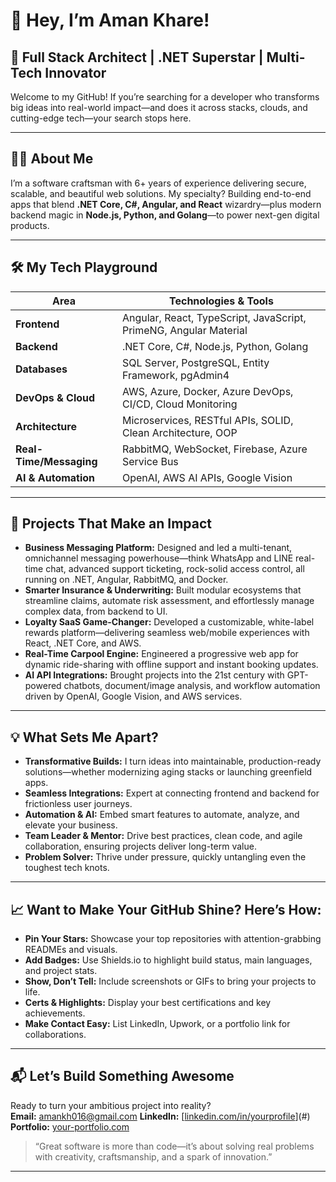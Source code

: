 # 👋 Hey, I’m Aman Khare!

## 🚀 Full Stack Architect | .NET Superstar | Multi-Tech Innovator

Welcome to my GitHub! If you’re searching for a developer who transforms big ideas into real-world impact—and does it across stacks, clouds, and cutting-edge tech—your search stops here.

---

## 🙋‍♂️ About Me

I’m a software craftsman with 6+ years of experience delivering secure, scalable, and beautiful web solutions. My specialty? Building end-to-end apps that blend **.NET Core, C#, Angular, and React** wizardry—plus modern backend magic in **Node.js, Python, and Golang**—to power next-gen digital products.

---

## 🛠️ My Tech Playground

| Area               | Technologies & Tools                                                               |
|--------------------|------------------------------------------------------------------------------------|
| **Frontend**       | Angular, React, TypeScript, JavaScript, PrimeNG, Angular Material                  |
| **Backend**        | .NET Core, C#, Node.js, Python, Golang                                             |
| **Databases**      | SQL Server, PostgreSQL, Entity Framework, pgAdmin4                                 |
| **DevOps & Cloud** | AWS, Azure, Docker, Azure DevOps, CI/CD, Cloud Monitoring                         |
| **Architecture**   | Microservices, RESTful APIs, SOLID, Clean Architecture, OOP                       |
| **Real-Time/Messaging** | RabbitMQ, WebSocket, Firebase, Azure Service Bus                             |
| **AI & Automation**| OpenAI, AWS AI APIs, Google Vision                                                |

---

## 🌟 Projects That Make an Impact

- **Business Messaging Platform:** Designed and led a multi-tenant, omnichannel messaging powerhouse—think WhatsApp and LINE real-time chat, advanced support ticketing, rock-solid access control, all running on .NET, Angular, RabbitMQ, and Docker.
- **Smarter Insurance & Underwriting:** Built modular ecosystems that streamline claims, automate risk assessment, and effortlessly manage complex data, from backend to UI.
- **Loyalty SaaS Game-Changer:** Developed a customizable, white-label rewards platform—delivering seamless web/mobile experiences with React, .NET Core, and AWS.
- **Real-Time Carpool Engine:** Engineered a progressive web app for dynamic ride-sharing with offline support and instant booking updates.
- **AI API Integrations:** Brought projects into the 21st century with GPT-powered chatbots, document/image analysis, and workflow automation driven by OpenAI, Google Vision, and AWS services.

---

## 💡 What Sets Me Apart?

- **Transformative Builds:** I turn ideas into maintainable, production-ready solutions—whether modernizing aging stacks or launching greenfield apps.
- **Seamless Integrations:** Expert at connecting frontend and backend for frictionless user journeys.
- **Automation & AI:** Embed smart features to automate, analyze, and elevate your business.
- **Team Leader & Mentor:** Drive best practices, clean code, and agile collaboration, ensuring projects deliver long-term value.
- **Problem Solver:** Thrive under pressure, quickly untangling even the toughest tech knots.

---

## 📈 Want to Make Your GitHub Shine? Here’s How:

- **Pin Your Stars:** Showcase your top repositories with attention-grabbing READMEs and visuals.
- **Add Badges:** Use Shields.io to highlight build status, main languages, and project stats.
- **Show, Don’t Tell:** Include screenshots or GIFs to bring your projects to life.
- **Certs & Highlights:** Display your best certifications and key achievements.
- **Make Contact Easy:** List LinkedIn, Upwork, or a portfolio link for collaborations.

---

## 📬 Let’s Build Something Awesome

Ready to turn your ambitious project into reality?  
**Email:** amankh016@gmail.com 
**LinkedIn:** [[linkedin.com/in/yourprofile](https://www.linkedin.com/in/aman-khare-290973199/)](#)  
**Portfolio:** [your-portfolio.com](#)

> “Great software is more than code—it’s about solving real problems with creativity, craftsmanship, and a spark of innovation.”

---
